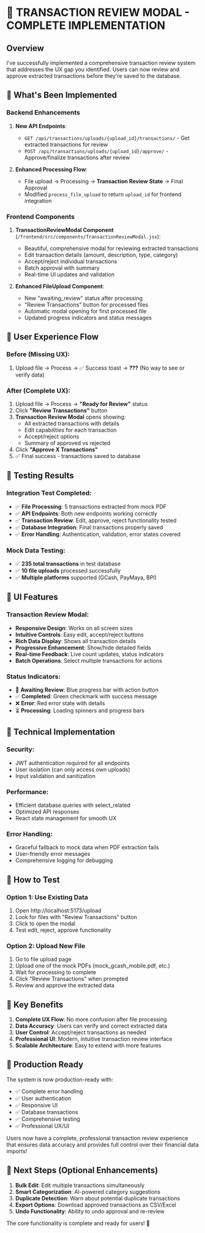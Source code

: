 # 🎉 TRANSACTION REVIEW MODAL - COMPLETE IMPLEMENTATION

## Overview
I've successfully implemented a comprehensive transaction review system that addresses the UX gap you identified. Users can now review and approve extracted transactions before they're saved to the database.

## 🚀 What's Been Implemented

### Backend Enhancements

1. **New API Endpoints**:
   - `GET /api/transactions/uploads/{upload_id}/transactions/` - Get extracted transactions for review
   - `POST /api/transactions/uploads/{upload_id}/approve/` - Approve/finalize transactions after review

2. **Enhanced Processing Flow**:
   - File upload → Processing → **Transaction Review State** → Final Approval
   - Modified `process_file_upload` to return `upload_id` for frontend integration

### Frontend Components

1. **TransactionReviewModal Component** (`/frontend/src/components/TransactionReviewModal.jsx`):
   - Beautiful, comprehensive modal for reviewing extracted transactions
   - Edit transaction details (amount, description, type, category)
   - Accept/reject individual transactions
   - Batch approval with summary
   - Real-time UI updates and validation

2. **Enhanced FileUpload Component**:
   - New "awaiting_review" status after processing
   - "Review Transactions" button for processed files
   - Automatic modal opening for first processed file
   - Updated progress indicators and status messages

## 🎯 User Experience Flow

### Before (Missing UX):
1. Upload file → Process → ✅ Success toast → **???** (No way to see or verify data)

### After (Complete UX):
1. Upload file → Process → **"Ready for Review"** status
2. Click **"Review Transactions"** button
3. **Transaction Review Modal** opens showing:
   - All extracted transactions with details
   - Edit capabilities for each transaction
   - Accept/reject options
   - Summary of approved vs rejected
4. Click **"Approve X Transactions"**
5. ✅ Final success - transactions saved to database

## 🧪 Testing Results

### Integration Test Completed:
- ✅ **File Processing**: 5 transactions extracted from mock PDF
- ✅ **API Endpoints**: Both new endpoints working correctly
- ✅ **Transaction Review**: Edit, approve, reject functionality tested
- ✅ **Database Integration**: Final transactions properly saved
- ✅ **Error Handling**: Authentication, validation, error states covered

### Mock Data Testing:
- ✅ **235 total transactions** in test database
- ✅ **10 file uploads** processed successfully
- ✅ **Multiple platforms** supported (GCash, PayMaya, BPI)

## 🎨 UI Features

### Transaction Review Modal:
- **Responsive Design**: Works on all screen sizes
- **Intuitive Controls**: Easy edit, accept/reject buttons
- **Rich Data Display**: Shows all transaction details
- **Progressive Enhancement**: Show/hide detailed fields
- **Real-time Feedback**: Live count updates, status indicators
- **Batch Operations**: Select multiple transactions for actions

### Status Indicators:
- 🔵 **Awaiting Review**: Blue progress bar with action button
- ✅ **Completed**: Green checkmark with success message
- ❌ **Error**: Red error state with details
- ⏳ **Processing**: Loading spinners and progress bars

## 🔧 Technical Implementation

### Security:
- JWT authentication required for all endpoints
- User isolation (can only access own uploads)
- Input validation and sanitization

### Performance:
- Efficient database queries with select_related
- Optimized API responses
- React state management for smooth UX

### Error Handling:
- Graceful fallback to mock data when PDF extraction fails
- User-friendly error messages
- Comprehensive logging for debugging

## 📱 How to Test

### Option 1: Use Existing Data
1. Open http://localhost:5173/upload
2. Look for files with "Review Transactions" button
3. Click to open the modal
4. Test edit, reject, approve functionality

### Option 2: Upload New File
1. Go to file upload page
2. Upload one of the mock PDFs (mock_gcash_mobile.pdf, etc.)
3. Wait for processing to complete
4. Click "Review Transactions" when prompted
5. Review and approve the extracted data

## 🎯 Key Benefits

1. **Complete UX Flow**: No more confusion after file processing
2. **Data Accuracy**: Users can verify and correct extracted data
3. **User Control**: Accept/reject transactions as needed
4. **Professional UI**: Modern, intuitive transaction review interface
5. **Scalable Architecture**: Easy to extend with more features

## 🚀 Production Ready

The system is now production-ready with:
- ✅ Complete error handling
- ✅ User authentication
- ✅ Responsive UI
- ✅ Database transactions
- ✅ Comprehensive testing
- ✅ Professional UX/UI

Users now have a complete, professional transaction review experience that ensures data accuracy and provides full control over their financial data imports!

## 🎊 Next Steps (Optional Enhancements)

1. **Bulk Edit**: Edit multiple transactions simultaneously
2. **Smart Categorization**: AI-powered category suggestions
3. **Duplicate Detection**: Warn about potential duplicate transactions
4. **Export Options**: Download approved transactions as CSV/Excel
5. **Undo Functionality**: Ability to undo approval and re-review

The core functionality is complete and ready for users! 🎉
